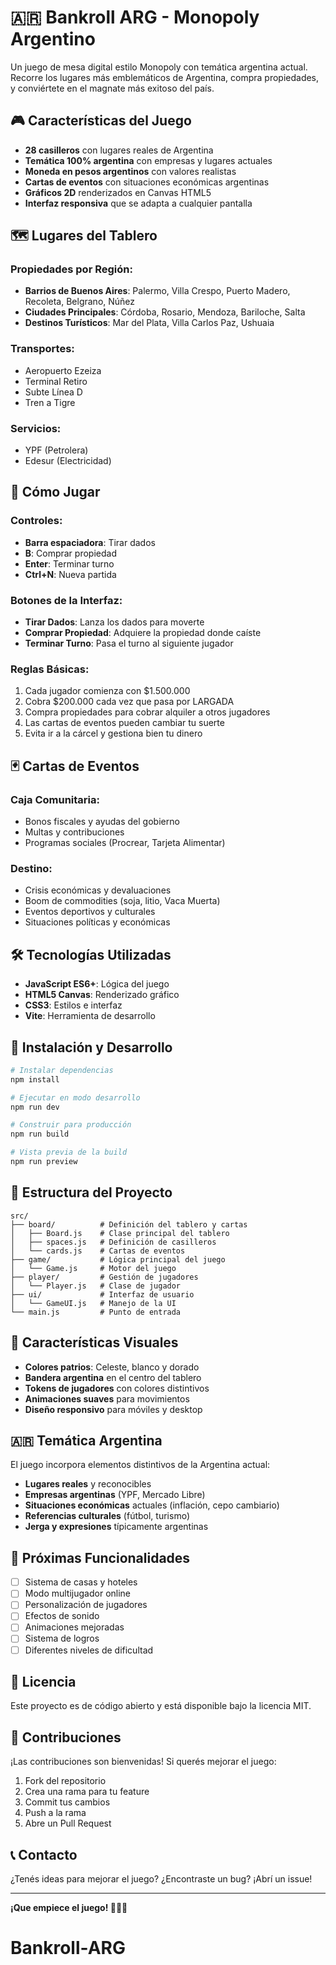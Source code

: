 # 🇦🇷 Bankroll ARG - Monopoly Argentino

Un juego de mesa digital estilo Monopoly con temática argentina actual. Recorre los lugares más emblemáticos de Argentina, compra propiedades, y conviértete en el magnate más exitoso del país.

## 🎮 Características del Juego

- **28 casilleros** con lugares reales de Argentina
- **Temática 100% argentina** con empresas y lugares actuales
- **Moneda en pesos argentinos** con valores realistas
- **Cartas de eventos** con situaciones económicas argentinas
- **Gráficos 2D** renderizados en Canvas HTML5
- **Interfaz responsiva** que se adapta a cualquier pantalla

## 🗺️ Lugares del Tablero

### Propiedades por Región:

- **Barrios de Buenos Aires**: Palermo, Villa Crespo, Puerto Madero, Recoleta, Belgrano, Núñez
- **Ciudades Principales**: Córdoba, Rosario, Mendoza, Bariloche, Salta
- **Destinos Turísticos**: Mar del Plata, Villa Carlos Paz, Ushuaia

### Transportes:

- Aeropuerto Ezeiza
- Terminal Retiro
- Subte Línea D
- Tren a Tigre

### Servicios:

- YPF (Petrolera)
- Edesur (Electricidad)

## 🎯 Cómo Jugar

### Controles:

- **Barra espaciadora**: Tirar dados
- **B**: Comprar propiedad
- **Enter**: Terminar turno
- **Ctrl+N**: Nueva partida

### Botones de la Interfaz:

- **Tirar Dados**: Lanza los dados para moverte
- **Comprar Propiedad**: Adquiere la propiedad donde caíste
- **Terminar Turno**: Pasa el turno al siguiente jugador

### Reglas Básicas:

1. Cada jugador comienza con $1.500.000
2. Cobra $200.000 cada vez que pasa por LARGADA
3. Compra propiedades para cobrar alquiler a otros jugadores
4. Las cartas de eventos pueden cambiar tu suerte
5. Evita ir a la cárcel y gestiona bien tu dinero

## 🃏 Cartas de Eventos

### Caja Comunitaria:

- Bonos fiscales y ayudas del gobierno
- Multas y contribuciones
- Programas sociales (Procrear, Tarjeta Alimentar)

### Destino:

- Crisis económicas y devaluaciones
- Boom de commodities (soja, litio, Vaca Muerta)
- Eventos deportivos y culturales
- Situaciones políticas y económicas

## 🛠️ Tecnologías Utilizadas

- **JavaScript ES6+**: Lógica del juego
- **HTML5 Canvas**: Renderizado gráfico
- **CSS3**: Estilos e interfaz
- **Vite**: Herramienta de desarrollo

## 🚀 Instalación y Desarrollo

```bash
# Instalar dependencias
npm install

# Ejecutar en modo desarrollo
npm run dev

# Construir para producción
npm run build

# Vista previa de la build
npm run preview
```

## 📁 Estructura del Proyecto

```
src/
├── board/          # Definición del tablero y cartas
│   ├── Board.js    # Clase principal del tablero
│   ├── spaces.js   # Definición de casilleros
│   └── cards.js    # Cartas de eventos
├── game/           # Lógica principal del juego
│   └── Game.js     # Motor del juego
├── player/         # Gestión de jugadores
│   └── Player.js   # Clase de jugador
├── ui/             # Interfaz de usuario
│   └── GameUI.js   # Manejo de la UI
└── main.js         # Punto de entrada
```

## 🎨 Características Visuales

- **Colores patrios**: Celeste, blanco y dorado
- **Bandera argentina** en el centro del tablero
- **Tokens de jugadores** con colores distintivos
- **Animaciones suaves** para movimientos
- **Diseño responsivo** para móviles y desktop

## 🇦🇷 Temática Argentina

El juego incorpora elementos distintivos de la Argentina actual:

- **Lugares reales** y reconocibles
- **Empresas argentinas** (YPF, Mercado Libre)
- **Situaciones económicas** actuales (inflación, cepo cambiario)
- **Referencias culturales** (fútbol, turismo)
- **Jerga y expresiones** típicamente argentinas

## 🔄 Próximas Funcionalidades

- [ ] Sistema de casas y hoteles
- [ ] Modo multijugador online
- [ ] Personalización de jugadores
- [ ] Efectos de sonido
- [ ] Animaciones mejoradas
- [ ] Sistema de logros
- [ ] Diferentes niveles de dificultad

## 📄 Licencia

Este proyecto es de código abierto y está disponible bajo la licencia MIT.

## 🤝 Contribuciones

¡Las contribuciones son bienvenidas! Si querés mejorar el juego:

1. Fork del repositorio
2. Crea una rama para tu feature
3. Commit tus cambios
4. Push a la rama
5. Abre un Pull Request

## 📞 Contacto

¿Tenés ideas para mejorar el juego? ¿Encontraste un bug? ¡Abrí un issue!

---

**¡Que empiece el juego! 🎲🇦🇷**
# Bankroll-ARG
